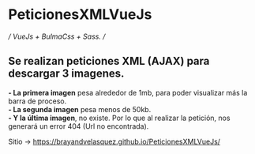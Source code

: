 # PeticionesXMLVueJs
*/ VueJs + BulmaCss + Sass. /*

<h2>Se realizan peticiones XML (AJAX) para descargar 3 imagenes.</h2>

<b>- La primera imagen</b> pesa alrededor de 1mb, para poder visualizar más la barra de proceso.<br>
<b>- La segunda imagen</b> pesa menos de 50kb.<br>
<b>- Y la última imagen</b>, no existe. Por lo que al realizar la petición, nos generará un error 404 (Url no encontrada).

Sitio -> https://brayandvelasquez.github.io/PeticionesXMLVueJs/
